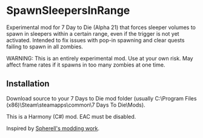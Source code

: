 # SpawnSleepersInRange

Experimental mod for 7 Day to Die (Alpha 21) that forces sleeper volumes to spawn in sleepers within a certain range, even if the trigger is not yet activated. Intended to fix issues with pop-in spawning and clear quests failing to spawn in all zombies.

WARNING: This is an entirely experimental mod. Use at your own risk. May affect frame rates if it spawns in too many zombies at one time.

## Installation

Download source to your 7 Days to Die mod folder (usually C:\Program Files (x86)\Steam\steamapps\common\7 Days To Die\Mods).

This is a Harmony (C#) mod. EAC must be disabled.

Inspired by [Spherell's modding work](https://github.com/SphereII/SphereII.Mods).
